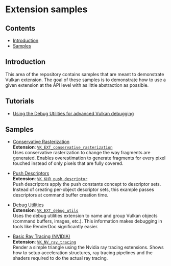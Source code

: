 <!--
- Copyright (c) 2020, Arm Limited and Contributors
-
- SPDX-License-Identifier: Apache-2.0
-
- Licensed under the Apache License, Version 2.0 the "License";
- you may not use this file except in compliance with the License.
- You may obtain a copy of the License at
-
-     http://www.apache.org/licenses/LICENSE-2.0
-
- Unless required by applicable law or agreed to in writing, software
- distributed under the License is distributed on an "AS IS" BASIS,
- WITHOUT WARRANTIES OR CONDITIONS OF ANY KIND, either express or implied.
- See the License for the specific language governing permissions and
- limitations under the License.
-
-->

# Extension samples <!-- omit in toc -->

## Contents <!-- omit in toc -->

- [Introduction](#introduction)
- [Samples](#samples)

## Introduction

This area of the repository contains samples that are meant to demonstrate Vulkan extension. The goal of these samples is to demonstrate how to use a given extension at the API level with as little abstraction as possible.

## Tutorials
- [Using the Debug Utilities for advanced Vulkan debugging](./debug_utils/debug_utils_tutorial.md)<br/>

## Samples
- [Conservative Rasterization](./conservative_rasterization)<br/>
**Extension**: [```VK_EXT_conservative_rasterization```](https://www.khronos.org/registry/vulkan/specs/1.2-extensions/html/vkspec.html#VK_EXT_conservative_rasterization)<br/>
Uses conservative rasterization to change the way fragments are generated. Enables overestimation to generate fragments for every pixel touched instead of only pixels that are fully covered.

- [Push Descriptors](./push_descriptors)<br/>
**Extension**: [```VK_KHR_push_descriptor```](https://www.khronos.org/registry/vulkan/specs/1.2-extensions/html/vkspec.html#VK_KHR_push_descriptor)<br/>
Push descriptors apply the push constants concept to descriptor sets. Instead of creating per-object descriptor sets, this example passes descriptors at command buffer creation time.

- [Debug Utilities](./debug_utils)<br/>
**Extension**: [```VK_EXT_debug_utils```](https://www.khronos.org/registry/vulkan/specs/1.2-extensions/html/vkspec.html#VK_EXT_debug_utils)<br/>
Uses the debug utilities extension to name and group Vulkan objects (command buffers, images, etc.). This information makes debugging in tools like RenderDoc significantly easier.

- [Basic Ray Tracing (NVIDIA)](./raytracing_basic)<br/>
**Extension**: [```VK_NV_ray_tracing```](https://www.khronos.org/registry/vulkan/specs/1.2-extensions/html/vkspec.html#VK_NV_ray_tracing)<br/>
Render a simple triangle using the Nvidia ray tracing extensions. Shows how to setup acceleration structures, ray tracing pipelines and the shaders required to do the actual ray tracing.
